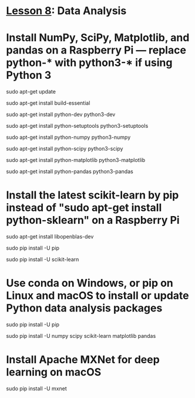 # <a href="https://goo.gl/ibFiqR">Lesson 8</a>: Data Analysis

# Install NumPy, SciPy, Matplotlib, and pandas on a Raspberry Pi — replace python-* with python3-* if using Python 3

sudo apt-get update

sudo apt-get install build-essential

sudo apt-get install python-dev python3-dev

sudo apt-get install python-setuptools python3-setuptools

sudo apt-get install python-numpy python3-numpy

sudo apt-get install python-scipy python3-scipy

sudo apt-get install python-matplotlib python3-matplotlib

sudo apt-get install python-pandas python3-pandas

# Install the latest scikit-learn by pip instead of "sudo apt-get install python-sklearn" on a Raspberry Pi

sudo apt-get install libopenblas-dev

sudo pip install -U pip

sudo pip install -U scikit-learn

# Use conda on Windows, or pip on Linux and macOS to install or update Python data analysis packages

sudo pip install -U pip 

sudo pip install -U numpy scipy scikit-learn matplotlib pandas

# Install Apache MXNet for deep learning on macOS

sudo pip install -U mxnet

